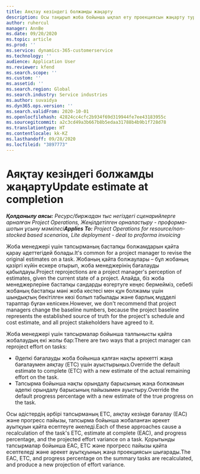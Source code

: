 ```yaml
---
title: Аяқтау кезіндегі болжамды жаңарту
description: Осы тақырып жоба бойынша ықпал ету проекциясын жаңарту туралы ақпаратты ұсынады.
author: ruhercul
manager: AnnBe
ms.date: 09/20/2020
ms.topic: article
ms.prod: ''
ms.service: dynamics-365-customerservice
ms.technology: ''
audience: Application User
ms.reviewer: kfend
ms.search.scope: ''
ms.custom: ''
ms.assetid: ''
ms.search.region: Global
ms.search.industry: Service industries
ms.author: suvaidya
ms.dyn365.ops.version: ''
ms.search.validFrom: 2020-10-01
ms.openlocfilehash: 42824cc4cfc2b934f69d319944fe7ee43183955c
ms.sourcegitcommit: a2c3cd49a3b667b8b5edaa31788b4b9b1f728d78
ms.translationtype: HT
ms.contentlocale: kk-KZ
ms.lasthandoff: 09/28/2020
ms.locfileid: "3897773"
---
```

# <a name="update-estimate-at-completion"></a><span data-ttu-id="86f2c-103">Аяқтау кезіндегі болжамды жаңарту</span><span class="sxs-lookup"><span data-stu-id="86f2c-103">Update estimate at completion</span></span>

<span data-ttu-id="86f2c-104">_**Қолданылу аясы:** Ресурс/биржадан тыс негіздегі сценарийлерге арналған Project Operations, Жеңілдетілген орналастыру - проформа-шотын ұсыну мәмілесі_</span><span class="sxs-lookup"><span data-stu-id="86f2c-104">_**Applies To:** Project Operations for resource/non-stocked based scenarios, Lite deployment - deal to proforma invoicing_</span></span>

<span data-ttu-id="86f2c-105">Жоба менеджері үшін тапсырманың бастапқы болжамдарын қайта қарау әдеттегідей болады.</span><span class="sxs-lookup"><span data-stu-id="86f2c-105">It's common for a project manager to revise the original estimates on a task.</span></span> <span data-ttu-id="86f2c-106">Жобаның қайта болжаулары – бұл жобаның қазіргі күйін ескере отырып, жоба менеджерінің бағалауды қабылдауы.</span><span class="sxs-lookup"><span data-stu-id="86f2c-106">Project reprojections are a project manager's perception of estimates, given the current state of a project.</span></span> <span data-ttu-id="86f2c-107">Алайда, біз жоба менеджерлеріне бастапқы сандарды өзгертуге кеңес бермейміз, себебі жобаның бастапқы мәні жоба кестесі мен құн болжамы үшін шындықтың бекітілген көзі болып табылады және барлық мүдделі тараптар бұған келіскен.</span><span class="sxs-lookup"><span data-stu-id="86f2c-107">However, we don't recommend that project managers change the baseline numbers, because the project baseline represents the established source of truth for the project's schedule and cost estimate, and all project stakeholders have agreed to it.</span></span>

<span data-ttu-id="86f2c-108">Жоба менеджері үшін тапсырмалар бойынша талпынысты қайта жобалаудың екі жолы бар:</span><span class="sxs-lookup"><span data-stu-id="86f2c-108">There are two ways that a project manager can reproject effort on tasks:</span></span>

- <span data-ttu-id="86f2c-109">Әдепкі бағалауды жоба бойынша қалған нақты әрекетті жаңа бағалаумен аяқтау (ETC) үшін ауыстырыңыз.</span><span class="sxs-lookup"><span data-stu-id="86f2c-109">Override the default estimate to complete (ETC) with a new estimate of the actual remaining effort on the task.</span></span> 
- <span data-ttu-id="86f2c-110">Тапсырма бойынша нақты орындалу барысының жаңа болжамын әдепкі орындалу барысының пайызымен ауыстыру.</span><span class="sxs-lookup"><span data-stu-id="86f2c-110">Override the default progress percentage with a new estimate of the true progress on the task.</span></span>

<span data-ttu-id="86f2c-111">Осы әдістердің әрбірі тапсырманың ETC, аяқтау кезінде бағалау (ЕАС) және прогресс пайызы, тапсырма бойынша жобаланған әрекет ауытқуын қайта есептеуге әкеледі.</span><span class="sxs-lookup"><span data-stu-id="86f2c-111">Each of these approaches cause a recalculation of the task's ETC, estimate at complete (EAC), and progress percentage, and the projected effort variance on a task.</span></span> <span data-ttu-id="86f2c-112">Қорытынды тапсырмалар бойынша ЕАС, ЕТС және прогресс пайызы қайта есептеледі және әрекет ауытқуының жаңа проекциясын шығарады.</span><span class="sxs-lookup"><span data-stu-id="86f2c-112">The EAC, ETC, and progress percentage on the summary tasks are recalculated, and produce a new projection of effort variance.</span></span>
